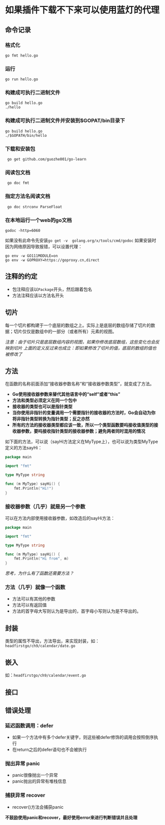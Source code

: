 # 如果插件下载不下来可以使用蓝灯的代理

## 命令记录

### 格式化
```shell
go fmt hello.go
```

### 运行
```shell
go run hello.go
```

### 构建成可执行二进制文件
```shell
go build hello.go
./hello
```

### 构建成可执行二进制文件并安装到$GOPAT/bin目录下
```shell
go build hello.go
./$GOPATH/bin/hello
```

### 下载和安装包
```shell
 go get github.com/guozhe001/go-learn
```

### 阅读包文档
```shell
 go doc fmt
```

### 指定方法名阅读文档
```shell
 go doc strconv ParseFloat
```

### 在本地运行一个web的go文档
```shell
godoc -http=6060
```
如果没有此命令先安装`go get -v  golang.org/x/tools/cmd/godoc`
如果安装时因为网络原因导致报错，可以设置代理：

```shell
go env -w GO111MODULE=on
go env -w GOPROXY=https://goproxy.cn,direct
```


## 注释的约定
* 包注释应该以`Package`开头，然后跟着包名
* 方法注释应该以方法名开头


## 切片
每一个切片都构建于一个底层的数组之上。实际上是底层的数组存储了切片的数据；切片仅仅是数组中的一部分（或者所有）元素的视图。

*注意：由于切片只是底层数组内容的视图，如果你修改底层数组，这些变化也会反映到切片*
*上面的定义反过来也成立：即如果修改了切片的值，底层的数组的值也被修改了*


## 方法
在函数的名称前面添加“接收器参数名称”和“接收器参数类型”，就变成了方法。
* **Go使用接收器参数来替代其他语言中的“self”或者“this”**
* **方法和类型必须定义在同一个包中**
* **接收器的类型也可以是指针类型**
* **当你使用非指针的变量调用一个需要指针的接收器的方法时，Go会自动为你将非指针类型转换为指针类型；反之亦然**
* **所有的方法的接收器类型都应该一致，所以一个类型函数要吗接收值类型的接收器参数，要吗接收指针类型的接收器参数；避免两者同时混用的情况**

如下面的方法，可以说（sayHi方法定义在MyType上），也可以说为类型MyType定义的方法sayHi：

```go
package main

import "fmt"

type MyType string

func (m MyType) sayHi() {
	fmt.Println("Hi!")
}

```
### 接收器参数（几乎）就是另一个参数
可以在方法内部使用接收器参数，如改造后的sayHi方法：
```go
package main

import "fmt"

type MyType string

func (m MyType) sayHi() {
	fmt.Println("Hi from", m)
}
```


*思考，为什么有了函数还需要方法？*

### 方法（几乎）就像一个函数
* 方法可以有其他的参数
* 方法可以有返回值
* 方法的首字母大写则认为是导出的，首字母小写则认为是不导出的。


## 封装
类型的属性不导出，方法导出，来实现封装，如：`headfirstgo/ch9/calendar/date.go`

## 嵌入
如：`headfirstgo/ch9/calendar/event.go`

## 接口


## 错误处理

### 延迟函数调用：defer
* 如果一个方法中有多个defer关键字，则这些被defer修饰的调用会按照倒序执行
* 在return之后的defer语句也不会被执行

### 抛出异常 panic
* panic很像抛出一个异常
* panic抛出的异常有堆栈信息

### 捕获异常 recover
* recover()方法会捕获panic

**不鼓励使用panic和recover，最好使用error来进行判断错误并且处理**